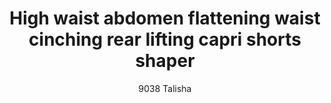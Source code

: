 ---
layout: product
title: High waist abdomen flattening waist cinching rear lifting capri shorts shaper
subtitle: 9038 Talisha
price: '38.00'
feature_image: 
  - /shaping-lingerie/9038-front.jpg
  - /shaping-lingerie/9038-beige-side.jpg
categories: 
  - Tummy & Waist
  - Rear & Hips
  - thighs & legs
  - shorts & leggings
---